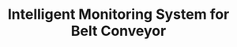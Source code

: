 ---
title: "Intelligent Monitoring System for Belt Conveyor"
excerpt: "detection for coal piling, smoke, fire and person <br/><img src='/images/500x300.png'>"
collection: portfolio
---